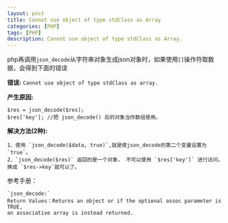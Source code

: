 ```yaml
---
layout: post
title: Cannot use object of type stdClass as Array
categories: [PHP]
tags: [PHP]
description: Cannot use object of type stdClass as Array.
---
```


php再调用`json_decode`从字符串对象生成json对象时，如果使用`[]`操作符取数据，会得到下面的错误

**错误:**
`Cannot use object of type stdClass as array.`

**产生原因:**

    $res = json_decode($res);
    $res['key']; //把 json_decode() 后的对象当作数组使用。


**解决方法(2种):**

    1、使用 `json_decode($data, true)`,就是使json_decode的第二个变量设置为 `true`。
    2、`json_decode($res)` 返回的是一个对象， 不可以使用 `$res['key']` 进行访问，
    换成 `$res->key`就可以了。


参考手册：

    `json_decode:`
    Return Values：Returns an object or if the optional assoc parameter is TRUE,
    an associative array is instead returned.

